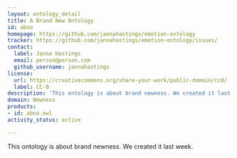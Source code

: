 ```yaml
---
layout: ontology_detail
title: A Brand New Ontology
id: abno
homepage: https://github.com/jannahastings/emotion-ontology
tracker: https://github.com/jannahastings/emotion-ontology/issues/
contact:
  label: Janna Hastings
  email: person@person.com
  github_username: jannahastings
license:
  url: https://creativecommons.org/share-your-work/public-domain/cc0/
  label: CC-0
description: 'This ontology is about brand newness. We created it last week. '
domain: Newness
products:
- id: abno.owl
activity_status: active

---
```

This ontology is about brand newness. We created it last week. 
